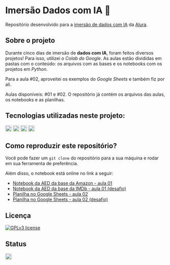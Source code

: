 # Imersão Dados com IA 🎲
Repositório desenvolvido para a [imersão de dados com IA](https://www.alura.com.br/imersao-dados-ia) da [Alura](https://www.alura.com.br/).

## Sobre o projeto
Durante cinco dias de imersão de **dados com IA**, foram feitos diversos projetos! Para isso, utilizei o *Colab do Google*. As aulas estão divididas em pastas com o conteúdo: os arquivos com as bases e os notebooks com os projetos em *Python*.

Para a aula #02, aproveitei os exemplos do *Google Sheets* e também fiz por ali.

Aulas disponíveis: #01 e #02. O repositório já contém os arquivos das aulas, os notebooks e as planilhas.

## Tecnologias utilizadas neste projeto:
<img height="20" src="https://img.shields.io/badge/Jupyter_Notebook-orange"> <img height="20" src="https://img.shields.io/badge/Google_Colaboratory-darkorange"> <img height="20" src="https://img.shields.io/badge/Python-yellow"> <img height="20" src="https://img.shields.io/badge/Pandas-turquoise">

## Como reproduzir este repositório?
Você pode fazer um `git clone` do repositório para a sua máquina e rodar em sua ferramenta de preferência.

Além disso, o notebook está online no link a seguir:
- [Notebook da AED da base da Amazon - aula 01](https://colab.research.google.com/drive/1XN-13HrlrdZG7YyEKLFs_StEZF1RtRxC?usp=sharing)
- [Notebook da AED da base da IMDb - aula 01 (desafio) ](https://colab.research.google.com/drive/1vIBNy2ytDMrP7lj1rX92hsIqR2zJD36_?usp=sharing)
- [Planilha no Google Sheets - aula 02](https://docs.google.com/spreadsheets/d/1Stw6UsYAiTCwTu2da7IRJRzw4gDkJtTyYRmp9QxjbhQ/edit?usp=sharing)
- [Planilha no Google Sheets - aula 02 (desafio)](https://docs.google.com/spreadsheets/d/1iqgT6rZe1xHi5ceZFytwfSIPA_69Ph193cFDi1VUH24/edit?usp=sharing)
  
## Licença
[![GPLv3 license](https://img.shields.io/badge/License-GPLv3-blue.svg)](http://perso.crans.org/besson/LICENSE.html)

## Status
<img height="20" src="https://img.shields.io/badge/Em%20progresso-yellow">
